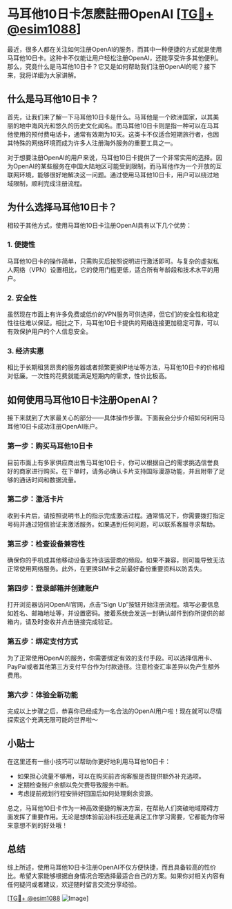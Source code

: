 # 马耳他10日卡怎麽註冊OpenAI [[TG💪+ @esim1088](https://t.me/s/esim1088)]

最近，很多人都在关注如何注册OpenAI的服务，而其中一种便捷的方式就是使用马耳他10日卡。这种卡不仅能让用户轻松注册OpenAI，还能享受许多其他便利。那么，究竟什么是马耳他10日卡？它又是如何帮助我们注册OpenAI的呢？接下来，我将详细为大家讲解。

## 什么是马耳他10日卡？

首先，让我们来了解一下马耳他10日卡是什么。马耳他是一个欧洲国家，以其美丽的地中海风光和悠久的历史文化闻名。而马耳他10日卡则是指一种可以在马耳他使用的预付费电话卡，通常有效期为10天。这类卡不仅适合短期旅行者，也因其特殊的网络环境而成为许多人注册海外服务的重要工具之一。

对于想要注册OpenAI的用户来说，马耳他10日卡提供了一个非常实用的选择。因为OpenAI的某些服务在中国大陆地区可能受到限制，而马耳他作为一个开放的互联网环境，能够很好地解决这一问题。通过使用马耳他10日卡，用户可以绕过地域限制，顺利完成注册流程。

## 为什么选择马耳他10日卡？

相较于其他方式，使用马耳他10日卡注册OpenAI具有以下几个优势：

### 1. **便捷性**
马耳他10日卡的操作简单，只需购买后按照说明进行激活即可。与复杂的虚拟私人网络（VPN）设置相比，它的使用门槛更低，适合所有年龄段和技术水平的用户。

### 2. **安全性**
虽然现在市面上有许多免费或低价的VPN服务可供选择，但它们的安全性和稳定性往往难以保证。相比之下，马耳他10日卡提供的网络连接更加稳定可靠，可以有效保护用户的个人信息安全。

### 3. **经济实惠**
相比于长期租赁昂贵的服务器或者频繁更换IP地址等方法，马耳他10日卡的价格相对低廉。一次性的花费就能满足短期内的需求，性价比极高。

## 如何使用马耳他10日卡注册OpenAI？

接下来就到了大家最关心的部分——具体操作步骤。下面我会分步介绍如何利用马耳他10日卡成功注册OpenAI账户。

### 第一步：购买马耳他10日卡
目前市面上有多家供应商出售马耳他10日卡，你可以根据自己的需求挑选信誉良好的商家进行购买。在下单时，请务必确认卡片支持国际漫游功能，并且附带了足够的通话时间和数据流量。

### 第二步：激活卡片
收到卡片后，请按照说明书上的指示完成激活过程。通常情况下，你需要拨打指定号码并通过短信验证来激活服务。如果遇到任何问题，可以联系客服寻求帮助。

### 第三步：检查设备兼容性
确保你的手机或其他移动设备支持该运营商的频段。如果不兼容，则可能导致无法正常使用网络服务。此外，在更换SIM卡之前最好备份重要资料以防丢失。

### 第四步：登录邮箱并创建账户
打开浏览器访问OpenAI官网，点击“Sign Up”按钮开始注册流程。填写必要信息如姓名、邮箱地址等，并设置密码。接着系统会发送一封确认邮件到你所提供的邮箱内，请及时查收并点击链接完成验证。

### 第五步：绑定支付方式
为了正常使用OpenAI的服务，你需要绑定有效的支付手段。可以选择信用卡、PayPal或者其他第三方支付平台作为付款途径。注意检查汇率差异以免产生额外费用。

### 第六步：体验全新功能
完成以上步骤之后，恭喜你已经成为一名合法的OpenAI用户啦！现在就可以尽情探索这个充满无限可能的世界啦～

## 小贴士

在这里还有一些小技巧可以帮助你更好地利用马耳他10日卡：
- 如果担心流量不够用，可以在购买前咨询客服是否提供额外补充选项。
- 定期检查账户余额以免欠费导致服务中断。
- 考虑提前规划行程安排好回国后如何处理剩余资源。

总之，马耳他10日卡作为一种高效便捷的解决方案，在帮助人们突破地域障碍方面发挥了重要作用。无论是想体验前沿科技还是满足工作学习需要，它都能为你带来意想不到的好处哦！

## 总结

综上所述，使用马耳他10日卡注册OpenAI不仅方便快捷，而且具备较高的性价比。希望大家能够根据自身情况合理选择最适合自己的方案。如果你对相关内容有任何疑问或者建议，欢迎随时留言交流分享经验。

[[TG💪+ @esim1088](https://t.me/s/esim1088) ![Image](https://i.postimg.cc/4NQfJmqS/Snipaste-2025-05-13-00-14-12.png)]